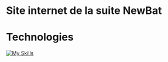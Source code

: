 # Site internet de la suite NewBat

# Technologies

[![My Skills](https://skillicons.dev/icons?i=firebase,react,vite,tailwind&perline=3)](https://skillicons.dev)
